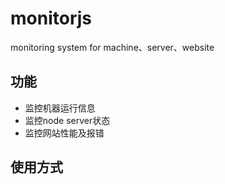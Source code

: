 # monitorjs
monitoring system for machine、server、website

## 功能
* 监控机器运行信息
* 监控node server状态
* 监控网站性能及报错

## 使用方式
